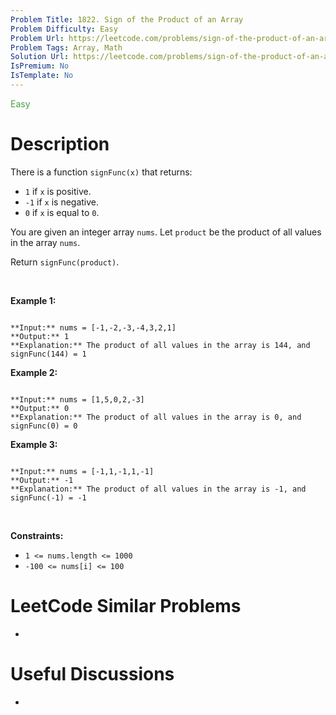 ```yaml
---
Problem Title: 1822. Sign of the Product of an Array
Problem Difficulty: Easy
Problem Url: https://leetcode.com/problems/sign-of-the-product-of-an-array/
Problem Tags: Array, Math
Solution Url: https://leetcode.com/problems/sign-of-the-product-of-an-array/solution/
IsPremium: No
IsTemplate: No
---
```


<span style="color: rgb(67, 160, 71);">Easy</span>

# Description

There is a function `signFunc(x)` that returns:


* `1` if `x` is positive.
* `-1` if `x` is negative.
* `0` if `x` is equal to `0`.


You are given an integer array `nums`. Let `product` be the product of all values in the array `nums`.


Return `signFunc(product)`.


 


**Example 1:**



```

**Input:** nums = [-1,-2,-3,-4,3,2,1]
**Output:** 1
**Explanation:** The product of all values in the array is 144, and signFunc(144) = 1

```

**Example 2:**



```

**Input:** nums = [1,5,0,2,-3]
**Output:** 0
**Explanation:** The product of all values in the array is 0, and signFunc(0) = 0

```

**Example 3:**



```

**Input:** nums = [-1,1,-1,1,-1]
**Output:** -1
**Explanation:** The product of all values in the array is -1, and signFunc(-1) = -1

```

 


**Constraints:**


* `1 <= nums.length <= 1000`
* `-100 <= nums[i] <= 100`




# LeetCode Similar Problems

- []()

# Useful Discussions

- []()
